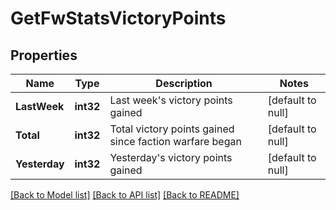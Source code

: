 # GetFwStatsVictoryPoints

## Properties
Name | Type | Description | Notes
------------ | ------------- | ------------- | -------------
**LastWeek** | **int32** | Last week&#39;s victory points gained | [default to null]
**Total** | **int32** | Total victory points gained since faction warfare began | [default to null]
**Yesterday** | **int32** | Yesterday&#39;s victory points gained | [default to null]

[[Back to Model list]](../README.md#documentation-for-models) [[Back to API list]](../README.md#documentation-for-api-endpoints) [[Back to README]](../README.md)


